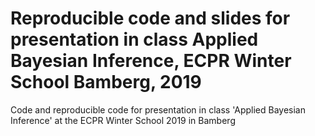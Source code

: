# Reproducible code and slides for presentation in class Applied Bayesian Inference, ECPR Winter School Bamberg, 2019

Code and reproducible code for presentation in class 'Applied Bayesian Inference' at the ECPR Winter School 2019 in Bamberg
